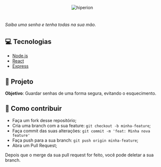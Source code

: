 <p align="center">
<img src="https://user-images.githubusercontent.com/40436472/78102271-55e1d500-73c0-11ea-9b28-0b484a1ccbca.png" alt="hiperion" />
</p>

#

###### Saiba uma senha e tenha todas na sua mão.

## :computer: Tecnologias

- [Node.js](https://nodejs.org/en/)
- [React](https://pt-br.reactjs.org/)
- [Express](https://expressjs.com/)


## :page_with_curl: Projeto

**Objetivo**: Guardar senhas de uma forma segura, evitando o esquecimento.

## 🤔 Como contribuir
- Faça um fork desse repositório;
- Cria uma branch com a sua feature: `git checkout -b minha-feature`;
- Faça commit das suas alterações: `git commit -m 'feat: Minha nova feature'`
- Faça push para a sua branch: `git push origin minha-feature`;
- Abra um Pull Request;

Depois que o merge da sua pull request for feito, você pode deletar a sua branch.
